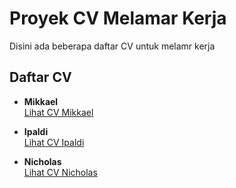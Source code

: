 # Proyek CV Melamar Kerja

Disini ada beberapa daftar CV untuk melamr kerja 

## Daftar CV

- **Mikkael**  
  [Lihat CV Mikkael](https://milas1818.github.io/Project/mikkael.html)

- **Ipaldi**  
  [Lihat CV Ipaldi](https://milas1818.github.io/Project/ipaldi.html)

- **Nicholas**  
  [Lihat CV Nicholas](https://milas1818.github.io/Project/nicholas.html)
